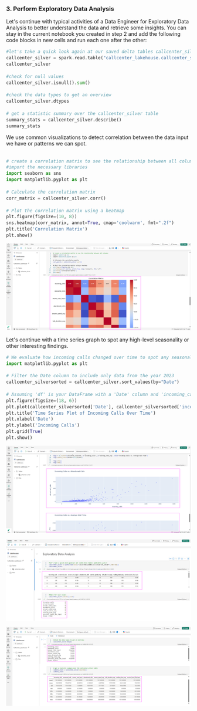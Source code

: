 ### 3. Perform Exploratory Data Analysis
Let's continue with typical activities of a Data Engineer for Exploratory Data Analysis to better understand the data and retrieve some insights. You can stay in the current notebook you created in step 2 and add the following code blocks in new cells and run each one after the other:

```Python
#let's take a quick look again at our saved delta tables callcenter_silver
callcenter_silver = spark.read.table("callcenter_lakehouse.callcenter_silver").toPandas()
callcenter_silver

#check for null values
callcenter_silver.isnull().sum()

#check the data types to get an overview
callcenter_silver.dtypes

# get a statistic summary over the callcenter_silver table
summary_stats = callcenter_silver.describe()
summary_stats
```

We use common visualizations to detect correlation between the data input we have or patterns we can spot. 
```Python

# create a correlation matrix to see the relationship between all columns
#import the necessary libraries
import seaborn as sns
import matplotlib.pyplot as plt

# Calculate the correlation matrix
corr_matrix = callcenter_silver.corr()

# Plot the correlation matrix using a heatmap
plt.figure(figsize=(10, 8))
sns.heatmap(corr_matrix, annot=True, cmap='coolwarm', fmt=".2f")
plt.title('Correlation Matrix')
plt.show()
```

![alt_text](media/8.EDA2.png)

Let's continue with a time series graph to spot any high-level seasonality or other interesting findings.

```Python
# We evaluate how incoming calls changed over time to spot any seasonality or pattern on a high-level
import matplotlib.pyplot as plt

# Filter the Date column to include only data from the year 2023
callcenter_silversorted = callcenter_silver.sort_values(by="Date")

# Assuming 'df' is your DataFrame with a 'Date' column and 'incoming_calls' data
plt.figure(figsize=(18, 6))
plt.plot(callcenter_silversorted['Date'], callcenter_silversorted['incoming_calls'], color='blue')
plt.title('Time Series Plot of Incoming Calls Over Time')
plt.xlabel('Date')
plt.ylabel('Incoming Calls')
plt.grid(True)
plt.show()
```


![alt_text](media/8.EDA3.png)

![alt_text](media/8.EDA.png)

![alt_text](media/8.EDA1.png)




